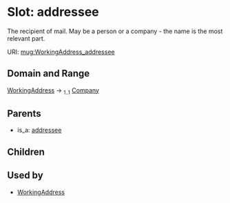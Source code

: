
# Slot: addressee


The recipient of mail. May be a person or a company - the name is the most relevant part.

URI: [mug:WorkingAddress_addressee](https://w3id.org/caufieldjh-in-space/mug_schemas/WorkingAddress_addressee)


## Domain and Range

[WorkingAddress](WorkingAddress.md) &#8594;  <sub>1..1</sub> [Company](Company.md)

## Parents

 *  is_a: [addressee](addressee.md)

## Children


## Used by

 * [WorkingAddress](WorkingAddress.md)
